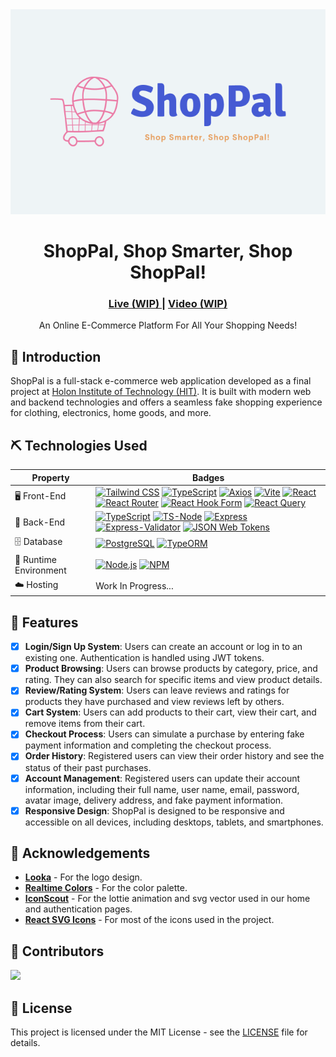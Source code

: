 <div align="center">
    <img src="./assets/preview.png/">
    <h1>ShopPal, Shop Smarter, Shop ShopPal!</h1>
    <h3>
        <a href="#" color="white">
        Live (WIP)
        </a>
        <span> | </span>
        <a href="./assets/preview.mp4">
        Video (WIP)
        </a>
    </h3>

</div>
<p align="center">
    An Online E-Commerce Platform For All Your Shopping Needs!
</p>

## 🧐 Introduction <a name = "introduction"></a>

ShopPal is a full-stack e-commerce web application developed as a final project at [Holon Institute of Technology (HIT)](https://www.hit.ac.il/). It is built with modern web and backend technologies and offers a seamless fake shopping experience for clothing, electronics, home goods, and more.

## ⛏️ Technologies Used

[comment]: <> (<a href="" target="_blank" rel="noopener noreferrer"></a>)
[comment]: <> (target="\_blank" rel="noopener noreferrer")

<table>
    <thead>
        <tr>
            <th>Property</th>
            <th>Badges</th>
        </tr>
    </thead>
    <tbody>
        <tr>
            <td>🖥️ Front-End</td>
            <td>
                <a href="https://www.tailwindcss.com/" target="_blank" rel="noopener noreferrer"><img src="https://img.shields.io/badge/tailwindcss-%2338B2AC.svg?style=for-the-badge&logo=tailwind-css&logoColor=white" alt="Tailwind CSS"></a>
                <a href="https://www.typescriptlang.org/" target="_blank" rel="noopener noreferrer"><img src="https://img.shields.io/badge/typescript-%23007ACC.svg?style=for-the-badge&logo=typescript&logoColor=white" alt="TypeScript"></a>
                <a href="https://axios-http.com/" target="_blank" rel="noopener noreferrer"><img src="https://img.shields.io/badge/Axios-5A29E4.svg?style=for-the-badge&logo=Axios&logoColor=white" alt="Axios"></a>
                <a href="https://vitejs.dev/" target="_blank" rel="noopener noreferrer"><img src="https://img.shields.io/badge/vite-%23646CFF.svg?style=for-the-badge&logo=vite&logoColor=white" alt="Vite"></a>
                <a href="https://reactjs.org/" target="_blank" rel="noopener noreferrer"><img src="https://img.shields.io/badge/react-%2320232a.svg?style=for-the-badge&logo=react&logoColor=%2361DAFB" alt="React"></a>
                <a href="https://www.reactrouter.com/" target="_blank" rel="noopener noreferrer"><img src="https://img.shields.io/badge/react_router-%23CA4245.svg?style=for-the-badge&logo=react-router&logoColor=white" alt="React Router"></a>
                <a href="https://react-hook-form.com/" target="_blank" rel="noopener noreferrer"><img src="https://img.shields.io/badge/React%20Hook%20Form-EC5990.svg?style=for-the-badge&logo=React-Hook-Form&logoColor=white" alt="React Hook Form"></a>
                <a href="https://tanstack.com/query/latest" target="_blank" rel="noopener noreferrer"><img src="https://img.shields.io/badge/React%20Query-FF4154.svg?style=for-the-badge&logo=React-Query&logoColor=white" alt="React Query"></a>
            </td>
        </tr>
        <tr>
            <td>📡 Back-End</td>
            <td>
                <a href="https://www.typescriptlang.org/" target="_blank" rel="noopener noreferrer"><img src="https://img.shields.io/badge/typescript-%23007ACC.svg?style=for-the-badge&logo=typescript&logoColor=white" alt="TypeScript"></a>
                <a href="https://typestrong.org/ts-node/" target="_blank" rel="noopener noreferrer"><img src="https://img.shields.io/badge/tsnode-3178C6.svg?style=for-the-badge&logo=ts-node&logoColor=white" alt="TS-Node"></a>
                <a href="https://expressjs.com/" target="_blank" rel="noopener noreferrer"><img src="https://img.shields.io/badge/express-%23000000.svg?style=for-the-badge&logo=express&logoColor=white" alt="Express"></a>
                <a href="https://express-validator.github.io/docs" target="_blank" rel="noopener noreferrer"><img src="https://img.shields.io/badge/Express--Validator-gray?style=for-the-badge&logo=express" alt="Express-Validator"></a>
                <a href="https://expressjs.com/" target="_blank" rel="noopener noreferrer"><img src="https://img.shields.io/badge/JSON%20Web%20Tokens-000000.svg?style=for-the-badge&logo=JSON-Web-Tokens&logoColor=white" alt="JSON Web Tokens"></a>
            </td>
        </tr>
        <tr>
            <td>🗄️ Database</td>
            <td>
                <a href="https://www.postgresql.org/" target="_blank" rel="noopener noreferrer"><img src="https://img.shields.io/badge/PostgreSQL-%23316192.svg?style=for-the-badge&logo=postgresql&logoColor=white" alt="PostgreSQL"></a>
                <a href="https://typeorm.io/" target="_blank" rel="noopener noreferrer"><img src="https://img.shields.io/badge/TypeORM-FE0803.svg?style=for-the-badge&logo=TypeORM&logoColor=white" alt="TypeORM"></a>
            </td>
        </tr>
        <tr>
            <td>🚀 Runtime Environment</td>
            <td>
                <a href="https://nodejs.org/" target="\_blank" rel="noopener noreferrer"><img src="https://img.shields.io/badge/Node.js-339933.svg?style=for-the-badge&logo=Node.js&logoColor=white" alt="Node.js"></a>
                <a href="https://www.npmjs.com/" target="\_blank" rel="noopener noreferrer"><img src="https://img.shields.io/badge/NPM-%23CB3837.svg?style=for-the-badge&logo=npm&logoColor=white" alt="NPM"></a>
            </td>
        </tr>
        <tr>
            <td>☁️ Hosting</td>
            <td>
                Work In Progress...
                <!-- <a href="https://netlify.com/" target="_blank" rel="noopener noreferrer"><img src="https://img.shields.io/badge/Netlify-00C7B7.svg?style=for-the-badge&logo=Netlify&logoColor=white" alt="Netlify"></a>
                <a href="https://render.com/" target="_blank" rel="noopener noreferrer"><img src="https://img.shields.io/badge/Render-46E3B7.svg?style=for-the-badge&logo=Render&logoColor=white" alt="Render"></a> -->
            </td>
        </tr>
    </tbody>
</table>

## 🎈 Features <a name="features"></a>

- [x] **Login/Sign Up System**: Users can create an account or log in to an existing one. Authentication is handled using JWT tokens.
- [x] **Product Browsing**: Users can browse products by category, price, and rating. They can also search for specific items and view product details.
- [x] **Review/Rating System**: Users can leave reviews and ratings for products they have purchased and view reviews left by others.
- [x] **Cart System**: Users can add products to their cart, view their cart, and remove items from their cart.
- [x] **Checkout Process**: Users can simulate a purchase by entering fake payment information and completing the checkout process.
- [x] **Order History**: Registered users can view their order history and see the status of their past purchases.
- [x] **Account Management**: Registered users can update their account information, including their full name, user name, email, password, avatar image, delivery address, and fake payment information.
- [x] **Responsive Design**: ShopPal is designed to be responsive and accessible on all devices, including desktops, tablets, and smartphones.

## 🙏 Acknowledgements <a name ="acknowledgements"></a>

- [**Looka**](https://looka.com/) - For the logo design.
- [**Realtime Colors**](https://www.realtimecolors.com/) - For the color palette.
- [**IconScout**](https://iconscout.com/) - For the lottie animation and svg vector used in our home and authentication pages.
- [**React SVG Icons**](https://reactsvgicons.com/) - For most of the icons used in the project.

## 🎉 Contributors <a name="contributors"></a>

<a href="https://github.com/MaorBezalel/e-commerce-app/graphs/contributors">
  <img src="https://contrib.rocks/image?repo=MaorBezalel/e-commerce-app" />
</a>

## 📄 License <a name="license"></a>

This project is licensed under the MIT License - see the [LICENSE](LICENSE) file for details.
